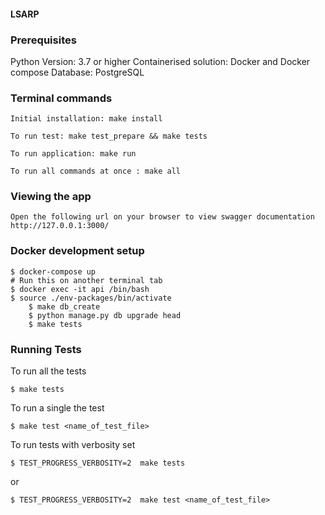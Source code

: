#### LSARP

### Prerequisites

Python Version: 3.7 or higher
Containerised solution: Docker and Docker compose
Database: PostgreSQL

### Terminal commands

    Initial installation: make install

    To run test: make test_prepare && make tests

    To run application: make run

    To run all commands at once : make all


### Viewing the app ###

    Open the following url on your browser to view swagger documentation
    http://127.0.0.1:3000/

### Docker development setup

    $ docker-compose up
    # Run this on another terminal tab
    $ docker exec -it api /bin/bash
	$ source ./env-packages/bin/activate 
        $ make db_create
        $ python manage.py db upgrade head
        $ make tests

### Running Tests

To run all the tests

    $ make tests

To run a single the test

    $ make test <name_of_test_file>

To run tests with verbosity set 

    $ TEST_PROGRESS_VERBOSITY=2  make tests

or 

    $ TEST_PROGRESS_VERBOSITY=2  make test <name_of_test_file>

